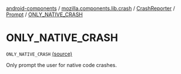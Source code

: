 [android-components](../../../index.md) / [mozilla.components.lib.crash](../../index.md) / [CrashReporter](../index.md) / [Prompt](index.md) / [ONLY_NATIVE_CRASH](./-o-n-l-y_-n-a-t-i-v-e_-c-r-a-s-h.md)

# ONLY_NATIVE_CRASH

`ONLY_NATIVE_CRASH` [(source)](https://github.com/mozilla-mobile/android-components/blob/master/components/lib/crash/src/main/java/mozilla/components/lib/crash/CrashReporter.kt#L260)

Only prompt the user for native code crashes.

